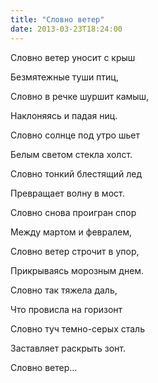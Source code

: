 ```yaml
---
title: "Словно ветер"
date: 2013-03-23T18:24:00
---
```


Словно ветер уносит с крыш

Безмятежные туши птиц,

Словно в речке шуршит камыш,

Наклоняясь и падая ниц.



Словно солнце под утро шьет

Белым светом стекла холст.

Словно тонкий блестящий лед

Превращает волну в мост.



Словно снова проигран спор

Между мартом и февралем,

Словно ветер строчит в упор,

Прикрываясь морозным днем.



Словно так тяжела даль,

Что провисла на горизонт

Словно туч темно-серых сталь

Заставляет раскрыть зонт.



Словно ветер...
